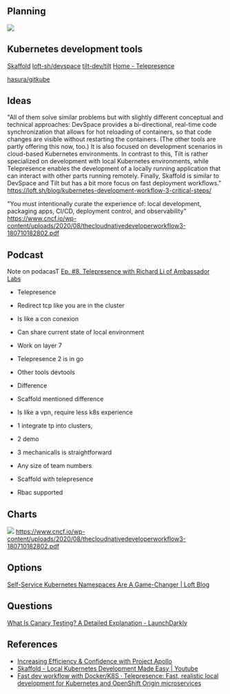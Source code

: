 
## Planning

![](/assets/images/2021-05-24-21-49-18.png)

## Kubernetes development tools

[Skaffold](https://skaffold.dev/)
[loft-sh/devspace](https://github.com/loft-sh/devspace)
[tilt-dev/tilt](https://github.com/tilt-dev/tilt)
[Home - Telepresence](https://www.telepresence.io/)

[hasura/gitkube](https://github.com/hasura/gitkube)

## Ideas

"All of them solve similar problems but with slightly different conceptual and technical approaches: DevSpace provides a bi-directional, real-time code synchronization that allows for hot reloading of containers, so that code changes are visible without restarting the containers. (The other tools are partly offering this now, too.) It is also focused on development scenarios in cloud-based Kubernetes environments. In contrast to this, Tilt is rather specialized on development with local Kubernetes environments, while Telepresence enables the development of a locally running application that can interact with other parts running remotely. Finally, Skaffold is similar to DevSpace and Tilt but has a bit more focus on fast deployment workflows." https://loft.sh/blog/kubernetes-development-workflow-3-critical-steps/

"You must intentionally curate the experience of: local development, packaging
apps, CI/CD, deployment control, and observability" https://www.cncf.io/wp-content/uploads/2020/08/thecloudnativedeveloperworkflow3-180710182802.pdf

## Podcast

Note on podacasT
[Ep. #8, Telepresence with Richard Li of Ambassador Labs](https://open.spotify.com/episode/7J3lxr5MxhGVhOWaLr2lv9?si=BBVX4B_3SRqqxu14pKEK_g)

- Telepresence

- Redirect tcp like you are in the cluster
- Is like a con conexion

- Can share current state of local environment

- Work on layer 7

- Telepresence 2 is in go

- Other tools devtools
- Difference

- Scaffold mentioned difference

- Is like a vpn, require less k8s experience

- 1 integrate tp into clusters,
- 2 demo
- 3 mechanicalls is straightforward

- Any size of team numbers

- Scaffold with telepresence

- Rbac supported

## Charts

![](/assets/images/2021-05-24-22-16-22.png)
https://www.cncf.io/wp-content/uploads/2020/08/thecloudnativedeveloperworkflow3-180710182802.pdf

## Options

[Self-Service Kubernetes Namespaces Are A Game-Changer | Loft Blog](https://loft.sh/blog/self-service-kubernetes-namespaces-are-a-game-changer/)

## Questions

[What Is Canary Testing? A Detailed Explanation - LaunchDarkly](https://launchdarkly.com/blog/what-is-canary-testing-a-detailed-explanation/)

## References

- [Increasing Efficiency & Confidence with Project Apollo](https://robinhood.engineering/increasing-efficiency-confidence-with-project-apollo-cea1ebe0f282)
- [Skaffold - Local Kubernetes Development Made Easy | Youtube](https://www.youtube.com/watch?v=tTNrzEjROCo)
- [Fast dev workflow with Docker/K8S · Telepresence: Fast, realistic local development for Kubernetes and OpenShift Origin microservices](https://www.telepresence.io/tutorials/docker.html)
